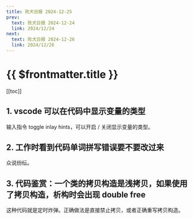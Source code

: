 ```yaml
---
title: 败犬日报 2024-12-25
prev:
  text: 败犬日报 2024-12-24
  link: 2024/12/24
next:
  text: 败犬日报 2024-12-26
  link: 2024/12/26
---
```


# {{ $frontmatter.title }}

[[toc]]

## 1. vscode 可以在代码中显示变量的类型

输入指令 toggle inlay hints，可以开启 / 关闭显示变量的类型。

## 2. 工作时看到代码单词拼写错误要不要改过来

众说纷纭。

## 3. 代码鉴赏：一个类的拷贝构造是浅拷贝，如果使用了拷贝构造，析构时会出现 double free

这种代码就是定时炸弹。正确做法是直接禁止拷贝，或者正确重写拷贝构造。
